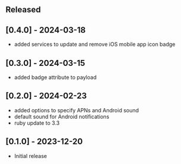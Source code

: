 ## Released

## [0.4.0] - 2024-03-18

- added services to update and remove iOS mobile app icon badge

## [0.3.0] - 2024-03-15

- added badge attribute to payload

## [0.2.0] - 2024-02-23

- added options to specify APNs and Android sound
- default sound for Android notifications
- ruby update to 3.3

## [0.1.0] - 2023-12-20

- Initial release
